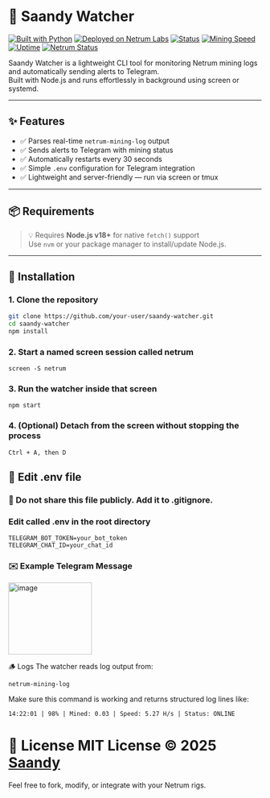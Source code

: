 # 🔭 Saandy Watcher

[![Built with Python](https://img.shields.io/badge/Built%20with-Python-blue?logo=python)](https://www.python.org/)
[![Deployed on Netrum Labs](https://img.shields.io/badge/Deployed%20on-Netrum%20Labs-blue)](https://netrum.io)
[![Status](https://img.shields.io/badge/shouldRespond-true-brightgreen)](#)
[![Mining Speed](https://img.shields.io/badge/Speed-5.3_H%2Fs-orange)](#)
[![Uptime](https://img.shields.io/badge/Uptime-99.99%25-brightgreen)](#)
[![Netrum Status](https://img.shields.io/badge/Netrum-Mining_Active-blue)](#)

Saandy Watcher is a lightweight CLI tool for monitoring Netrum mining logs and automatically sending alerts to Telegram.  
Built with Node.js and runs effortlessly in background using screen or systemd.

---

## ✨ Features

- ✅ Parses real-time `netrum-mining-log` output
- ✅ Sends alerts to Telegram with mining status
- ✅ Automatically restarts every 30 seconds
- ✅ Simple `.env` configuration for Telegram integration
- ✅ Lightweight and server-friendly — run via screen or tmux

---

## 📦 Requirements

> 💡 Requires **Node.js v18+** for native `fetch()` support  
> Use `nvm` or your package manager to install/update Node.js.

---

## 🔧 Installation

### 1. Clone the repository

```bash
git clone https://github.com/your-user/saandy-watcher.git
cd saandy-watcher
npm install

```
### 2. Start a named screen session called netrum
```
screen -S netrum
```
### 3. Run the watcher inside that screen
```
npm start
```
### 4. (Optional) Detach from the screen without stopping the process
```
Ctrl + A, then D
```
## 🔐 Edit .env file
### 📌 Do not share this file publicly. Add it to .gitignore.
### Edit called .env in the root directory
```
TELEGRAM_BOT_TOKEN=your_bot_token
TELEGRAM_CHAT_ID=your_chat_id
```
### ✉️ Example Telegram Message
<img width="166" height="143" alt="image" src="https://github.com/user-attachments/assets/8467d827-ddbe-4eb6-9d90-ff049431b8f9" />

🪵 Logs
The watcher reads log output from:
```
netrum-mining-log
```
Make sure this command is working and returns structured log lines like:
```
14:22:01 | 98% | Mined: 0.03 | Speed: 5.27 H/s | Status: ONLINE
```
# 📄 License MIT License © 2025 [Saandy](https://github.com/KaelVNode/netrum-monitor)
Feel free to fork, modify, or integrate with your Netrum rigs.
